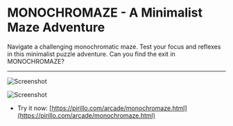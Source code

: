 
# MONOCHROMAZE - A Minimalist Maze Adventure

Navigate a challenging monochromatic maze. Test your focus and reflexes in this minimalist puzzle adventure. Can you find the exit in MONOCHROMAZE?

---

![Screenshot](https://github.com/ChrisPirillo/monochromaze/blob/main/assets/screenshot.png?raw=true)


![Screenshot](https://raw.githubusercontent.com/ChrisPirillo/monochromaze/main/assets/screenshot.png)

* Try it now: [https://pirillo.com/arcade/monochromaze.html](https://pirillo.com/arcade/monochromaze.html)
